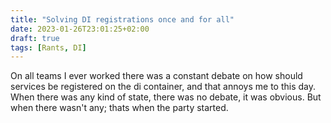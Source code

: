 ```yaml
---
title: "Solving DI registrations once and for all"
date: 2023-01-26T23:01:25+02:00
draft: true
tags: [Rants, DI]
---
```


On all teams I ever worked there was a constant debate on how should services be registered on the di container, and 
that annoys me to this day.
When there was any kind of state, there was no debate, it was obvious. But when there wasn't any; thats when the party started.